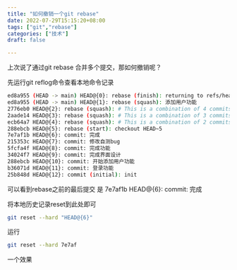 ```yaml
---
title: "如何撤销一个git rebase"
date: 2022-07-29T15:15:20+08:00
tags: ["git","rebase"]
categories: ["技术"]
draft: false

---
```

上次说了通过git rebase 合并多个提交，那如何撤销呢？

先运行git reflog命令查看本地命令记录

```bash
ed8a955 (HEAD -> main) HEAD@{0}: rebase (finish): returning to refs/heads/main
ed8a955 (HEAD -> main) HEAD@{1}: rebase (squash): 添加用户功能
2776eb0 HEAD@{2}: rebase (squash): # This is a combination of 4 commits.
2aade14 HEAD@{3}: rebase (squash): # This is a combination of 3 commits.
ecb64a7 HEAD@{4}: rebase (squash): # This is a combination of 2 commits.
288ebcb HEAD@{5}: rebase (start): checkout HEAD~5
7e7af1b HEAD@{6}: commit: 完成
215353c HEAD@{7}: commit: 修改自测bug
5fcfa4f HEAD@{8}: commit: 完成功能
34024f7 HEAD@{9}: commit: 完成界面设计
288ebcb HEAD@{10}: commit: 开始添加用户功能
b36071d HEAD@{11}: commit: 登录功能
25b848d HEAD@{12}: commit (initial): init
```

可以看到rebase之前的最后提交 是 7e7af1b HEAD@{6}: commit: 完成

将本地历史记录reset到此处即可
```bash
git reset --hard "HEAD@{6}"
```

运行
```bash
git reset --hard 7e7af 
```

一个效果

